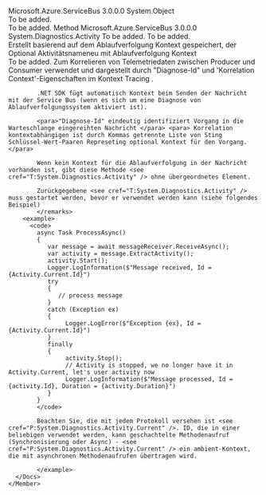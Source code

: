 <Type Name="MessageExtensions" FullName="Microsoft.Azure.ServiceBus.Diagnostics.MessageExtensions">
  <TypeSignature Language="C#" Value="public static class MessageExtensions" />
  <TypeSignature Language="ILAsm" Value=".class public auto ansi abstract sealed beforefieldinit MessageExtensions extends System.Object" />
  <TypeSignature Language="DocId" Value="T:Microsoft.Azure.ServiceBus.Diagnostics.MessageExtensions" />
  <TypeSignature Language="VB.NET" Value="Public Module MessageExtensions" />
  <TypeSignature Language="F#" Value="type MessageExtensions = class" />
  <AssemblyInfo>
    <AssemblyName>Microsoft.Azure.ServiceBus</AssemblyName>
    <AssemblyVersion>3.0.0.0</AssemblyVersion>
  </AssemblyInfo>
  <Base>
    <BaseTypeName>System.Object</BaseTypeName>
  </Base>
  <Interfaces />
  <Docs>
    <summary>To be added.</summary>
    <remarks>To be added.</remarks>
  </Docs>
  <Members>
    <Member MemberName="ExtractActivity">
      <MemberSignature Language="C#" Value="public static System.Diagnostics.Activity ExtractActivity (this Microsoft.Azure.ServiceBus.Message message, string activityName = null);" />
      <MemberSignature Language="ILAsm" Value=".method public static hidebysig class System.Diagnostics.Activity ExtractActivity(class Microsoft.Azure.ServiceBus.Message message, string activityName) cil managed" />
      <MemberSignature Language="DocId" Value="M:Microsoft.Azure.ServiceBus.Diagnostics.MessageExtensions.ExtractActivity(Microsoft.Azure.ServiceBus.Message,System.String)" />
      <MemberSignature Language="F#" Value="static member ExtractActivity : Microsoft.Azure.ServiceBus.Message * string -&gt; System.Diagnostics.Activity" Usage="Microsoft.Azure.ServiceBus.Diagnostics.MessageExtensions.ExtractActivity (message, activityName)" />
      <MemberType>Method</MemberType>
      <AssemblyInfo>
        <AssemblyName>Microsoft.Azure.ServiceBus</AssemblyName>
        <AssemblyVersion>3.0.0.0</AssemblyVersion>
      </AssemblyInfo>
      <ReturnValue>
        <ReturnType>System.Diagnostics.Activity</ReturnType>
      </ReturnValue>
      <Parameters>
        <Parameter Name="message" Type="Microsoft.Azure.ServiceBus.Message" RefType="this" />
        <Parameter Name="activityName" Type="System.String" />
      </Parameters>
      <Docs>
        <param name="message">To be added.</param>
        <param name="activityName">To be added.</param>
        <summary>
            Erstellt <see cref="T:System.Diagnostics.Activity" /> basierend auf dem Ablaufverfolgung Kontext gespeichert, der <see cref="T:Microsoft.Azure.ServiceBus.Message" /> <param name="activityName">Optional Aktivitätsname</param><returns>neu <see cref="T:System.Diagnostics.Activity" /> mit Ablaufverfolgung Kontext</returns></summary>
        <returns>To be added.</returns>
        <remarks>
            Zum Korrelieren von Telemetriedaten zwischen Producer und Consumer verwendet und dargestellt durch "Diagnose-Id" und 'Korrelation Context'-Eigenschaften im Kontext Tracing <see cref="P:Microsoft.Azure.ServiceBus.Message.UserProperties" />.
            
            .NET SDK fügt automatisch Kontext beim Senden der Nachricht mit der Service Bus (wenn es sich um eine Diagnose von Ablaufverfolgungssystem aktiviert ist).
            
            <para>"Diagnose-Id" eindeutig identifiziert Vorgang in die Warteschlange eingereihten Nachricht </para> <para> Korrelation kontextabhängigen ist durch Kommas getrennte Liste von Sting Schlüssel-Wert-Paaren Represeting optional Kontext für den Vorgang.</para>
            
            Wenn kein Kontext für die Ablaufverfolgung in der Nachricht vorhanden ist, gibt diese Methode <see cref="T:System.Diagnostics.Activity" /> ohne übergeordnetes Element.
            
            Zurückgegebene <see cref="T:System.Diagnostics.Activity" /> muss gestartet werden, bevor er verwendet werden kann (siehe folgendes Beispiel)
            </remarks>
        <example>
          <code>
            async Task ProcessAsync()
            {
               var message = await messageReceiver.ReceiveAsync();
               var activity = message.ExtractActivity();
               activity.Start();
               Logger.LogInformation($"Message received, Id = {Activity.Current.Id}")
               try 
               {
                  // process message
               }
               catch (Exception ex)
               {
                    Logger.LogError($"Exception {ex}, Id = {Activity.Current.Id}")
               }
               finally 
               {
                    activity.Stop();
                    // Activity is stopped, we no longer have it in Activity.Current, let's user activity now
                    Logger.LogInformation($"Message processed, Id = {activity.Id}, Duration = {activity.Duration}")
               }
            }
            </code>
            
            Beachten Sie, die mit jedem Protokoll versehen ist <see cref="P:System.Diagnostics.Activity.Current" />. ID, die in einer beliebigen verwendet werden, kann geschachtelte Methodenaufruf (Synchronisierung oder Async) - <see cref="P:System.Diagnostics.Activity.Current" /> ein ambient-Kontext, die mit asynchronen Methodenaufrufen übertragen wird.
            
            </example>
      </Docs>
    </Member>
  </Members>
</Type>